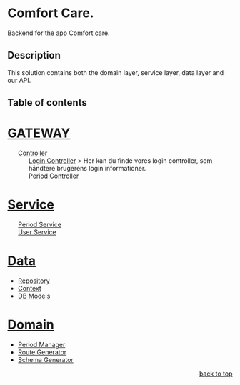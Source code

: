 <a name="readme-top"></a>

# Comfort Care.

Backend for the app Comfort care.

## Description

This solution contains both the domain layer, service layer, data layer and our API.

## Table of contents
<h1><a href="ComfortCare.Api">GATEWAY</a></h1>
<ul>
    <li style="list-style: none;">
        <a href="ComfortCare.Api/Controllers">Controller</a>
        <ul>
            <li style="list-style: none;">
                <a href="ComfortCare.Api/Controllers/LoginController.cs">Login Controller</a>
                > Her kan du finde vores login controller, som håndtere brugerens login informationer.
            </li>
            <li style="list-style: none;"><a href="ComfortCare.Api/Controllers/PeriodController.cs">Period Controller</a></li>
        </ul>
    </li>
</ul>
<h1><a href="ComfortCare.Service">Service</a></h1>
<ul>
    <li style="list-style: none;"><a href="ComfortCare.Service/PeriodService.cs">Period Service</a></li>
    <li style="list-style: none;"><a href="ComfortCare.Service/UserService.cs">User Service</a></li>
</ul>
<h1><a href="ComfortCare.Data">Data</a></h1>
<ul>
    <li><a href="ComfortCare.Data/ComfortCareRepository.cs">Repository</a></li>
    <li><a href="ComfortCare.Data/ComfortCareDbContext.cs">Context</a></li>
    <li><a href="ComfortCare.Data/Models">DB Models</a></li>
</ul>
<h1><a href="ComfortCare.Domain">Domain</a></h1>
<ul>
    <li>
        <a href="ComfortCare.Domain/BusinessLogic/PeriodManager.cs">Period Manager</a>
    <li><a href="ComfortCare.Domain/BusinessLogic/RouteGenerator.cs">Route Generator</a></li>
    <li><a href="ComfortCare.Domain/BusinessLogic/SchemaGenerator.cs">Schema Generator</a></li>
    </li>
</ul>
<p align="right"><a href="#readme-top">back to top</a></p>
